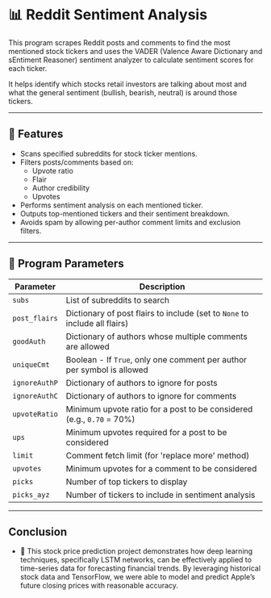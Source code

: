 # 📊 Reddit Sentiment Analysis

This program scrapes Reddit posts and comments to find the most mentioned stock tickers and uses the VADER (Valence Aware Dictionary and sEntiment Reasoner) sentiment analyzer to calculate sentiment scores for each ticker.

It helps identify which stocks retail investors are talking about most and what the general sentiment (bullish, bearish, neutral) is around those tickers.

---

## 🚀 Features

- Scans specified subreddits for stock ticker mentions.
- Filters posts/comments based on:
  - Upvote ratio
  - Flair
  - Author credibility
  - Upvotes
- Performs sentiment analysis on each mentioned ticker.
- Outputs top-mentioned tickers and their sentiment breakdown.
- Avoids spam by allowing per-author comment limits and exclusion filters.

---

## 🔧 Program Parameters

| Parameter         | Description                                                                 |
|------------------|-----------------------------------------------------------------------------|
| `subs`           | List of subreddits to search                                                |
| `post_flairs`    | Dictionary of post flairs to include (set to `None` to include all flairs)  |
| `goodAuth`       | Dictionary of authors whose multiple comments are allowed                   |
| `uniqueCmt`      | Boolean - If `True`, only one comment per author per symbol is allowed      |
| `ignoreAuthP`    | Dictionary of authors to ignore for posts                                   |
| `ignoreAuthC`    | Dictionary of authors to ignore for comments                                |
| `upvoteRatio`    | Minimum upvote ratio for a post to be considered (e.g., `0.70` = 70%)       |
| `ups`            | Minimum upvotes required for a post to be considered                         |
| `limit`          | Comment fetch limit (for 'replace more' method)                             |
| `upvotes`        | Minimum upvotes for a comment to be considered                              |
| `picks`          | Number of top tickers to display                                             |
| `picks_ayz`      | Number of tickers to include in sentiment analysis                           |

---
## Conclusion
- 🎯 This stock price prediction project demonstrates how deep learning techniques, specifically LSTM networks, can be effectively applied to time-series data for forecasting financial trends. By leveraging historical stock data and TensorFlow, we were able to model and predict Apple’s future closing prices with reasonable accuracy. 
